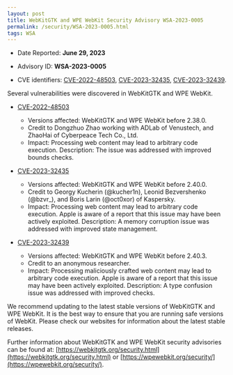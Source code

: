 ```yaml
---
layout: post
title: WebKitGTK and WPE WebKit Security Advisory WSA-2023-0005
permalink: /security/WSA-2023-0005.html
tags: WSA
---
```


* Date Reported: **June 29, 2023**

* Advisory ID: **WSA-2023-0005**

* CVE identifiers: [CVE-2022-48503](#CVE-2022-48503), [CVE-2023-32435](#CVE-2023-32435),
  [CVE-2023-32439](#CVE-2023-32439).


Several vulnerabilities were discovered in WebKitGTK and WPE WebKit.

* <a name="CVE-2022-48503" href="https://cve.mitre.org/cgi-bin/cvename.cgi?name=CVE-2022-48503">CVE-2022-48503</a>
  * Versions affected: WebKitGTK and WPE WebKit before 2.38.0.
  * Credit to Dongzhuo Zhao working with ADLab of Venustech, and ZhaoHai
    of Cyberpeace Tech Co., Ltd.
  * Impact: Processing web content may lead to arbitrary code execution.
    Description: The issue was addressed with improved bounds checks.

* <a name="CVE-2023-32435" href="https://cve.mitre.org/cgi-bin/cvename.cgi?name=CVE-2023-32435">CVE-2023-32435</a>
  * Versions affected: WebKitGTK and WPE WebKit before 2.40.0.
  * Credit to Georgy Kucherin (@kucher1n), Leonid Bezvershenko (@bzvr_),
    and Boris Larin (@oct0xor) of Kaspersky.
  * Impact: Processing web content may lead to arbitrary code execution.
    Apple is aware of a report that this issue may have been actively
    exploited. Description: A memory corruption issue was addressed with
    improved state management.

* <a name="CVE-2023-32439" href="https://cve.mitre.org/cgi-bin/cvename.cgi?name=CVE-2023-32439">CVE-2023-32439</a>
  * Versions affected: WebKitGTK and WPE WebKit before 2.40.3.
  * Credit to an anonymous researcher.
  * Impact: Processing maliciously crafted web content may lead to
    arbitrary code execution. Apple is aware of a report that this issue
    may have been actively exploited. Description: A type confusion
    issue was addressed with improved checks.


We recommend updating to the latest stable versions of WebKitGTK and WPE
WebKit. It is the best way to ensure that you are running safe versions
of WebKit. Please check our websites for information about the latest
stable releases.

Further information about WebKitGTK and WPE WebKit security advisories can be found at: 
[https://webkitgtk.org/security.html](https://webkitgtk.org/security.html) or [https://wpewebkit.org/security/](https://wpewebkit.org/security/).

